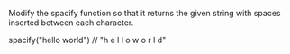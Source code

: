 Modify the spacify function so that it returns the given string with spaces inserted between each character.

spacify("hello world") // "h e l l o   w o r l d"